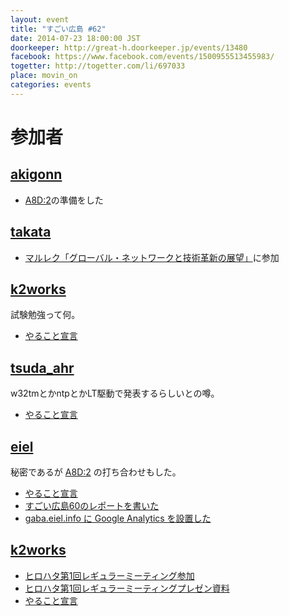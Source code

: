 ```yaml
---
layout: event
title: "すごい広島 #62"
date: 2014-07-23 18:00:00 JST
doorkeeper: http://great-h.doorkeeper.jp/events/13480
facebook: https://www.facebook.com/events/1500955513455983/
togetter: http://togetter.com/li/697033
place: movin_on
categories: events
---
```


# 参加者

## [akigonn](https://twitter.com/akigonn)

* [A8D:2](http://augment8.org/)の準備をした


## [takata](https://github.com/great-h/great-h.github.io/issues/1097)

* [マルレク「グローバル・ネットワークと技術革新の展望」](http://kokucheese.com/event/index/192017/)に参加


## [k2works](https://github.com/great-h/great-h.github.io/issues/1102)

試験勉強って何。

* [やること宣言](https://github.com/great-h/great-h.github.io/issues/1102)


## [tsuda_ahr](http://twitter.com/tsuda_ahr)

w32tmとかntpとかLT駆動で発表するらしいとの噂。

* [やること宣言](https://github.com/great-h/great-h.github.io/issues/1099)


## [eiel](http://eiel.info/)

秘密であるが [A8D:2](http://augment8.org/) の打ち合わせもした。

* [やること宣言](https://github.com/great-h/great-h.github.io/issues/1092)
* [すごい広島60のレポートを書いた](https://www.facebook.com/great.hiroshima/posts/425368057605845)
* [gaba.eiel.info に Google Analytics を設置した](https://github.com/eiel/gaba.eiel.info/commit/ff9dbb86105d019a796548b527c5c47e16dc6711)


## [k2works](https://github.com/k2works)

* [ヒロハタ第1回レギュラーミーティング参加](http://hiro-hata.com/)
* [ヒロハタ第1回レギュラーミーティングプレゼン資料](http://www.slideshare.net/kakimomokuri/1-37555765)
* [やること宣言](https://github.com/great-h/great-h.github.io/issues/1102)
